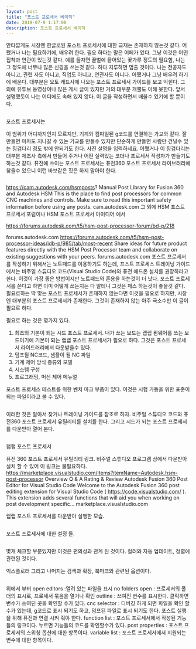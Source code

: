 ```yaml
---
layout: post
title: "포스트 프로세서 베이직"
date: 2019-07-9 1:17:00
description: 포스트 프로세서 베이직
---
```

안타깝게도 시장엔 한글로된 포스트 프로세서에 대한 교재는 존재하지 않는것 같다. 어쨌거나 나는 필요하기에, 배우려 한다. 필요 하다는 말은 어페가 있다. 그냥 이것은 어떤 집착과 연관이 있는것 같다. 예를 들자면 꿀벌에 뭍어있는 꽃가루 정도의 필요함, 나는 그 정도에 너무나 많은 신경을 쓰는것 같다. 하다 지루하면 멈출 것이다.
나는 전공자도 아니고, 관련 자도 아니고, 직업도 아니고, 연관자도 아니다. 어쨌거나 그냥 배우려 하기에 배운다. 대부분은 오토 캐드사에 나오는 포스트 프로세서 가이드를 보고 익힌다. 그 외에 유튜브 동영상이나 많은 게시 글이 있지만 거의 대부분 개뿔도 이해 못한다.
앞서 설명했듯이 나는 어디에도 속해 있지 않다. 이 글을 작성하면서 배울수 있기에 할 뿐이다.


<div class="img_row">
	<img class="col three" src="{{ site.baseurl }}/img/post/01_postpro/postpro_02.png
	" alt="" title="example image"/>
</div>

포스트 프로세서는

이 범위가 어디까지인지 모르지만, 기계와 컴파일된 g코드를 연결하는 가교와 같다. 잘 만들면 마차도 지나갈 수 있는 가교를 만들수 있지만 단순하게 만들면 사람만 건널수 있는 징검다리 정도 밖에 안되기도 한다.
사진 설명을 입력하세요.
어쨌거나 이 징검다리는 대부분 제조사 측에서 만들어 주거나 어떤 실력있는 코더나 프로세서 작성자가 만들기도 하는것 같다. 퓨전에 쓰이는 포스트 프로세서는 퓨전360 포스트 프로세서 라이브러리에 찾을수 있으니 이런 바보같은 짓은 하지 말아야 한다.



<div class="img_row">
	<img class="col three" src="{{ site.baseurl }}/img/post/01_postpro/postpro_03.png
	" alt="" title="example image"/>
</div>


https://cam.autodesk.com/hsmposts?
Manual Post Library for Fusion 360 and Autodesk HSM This is the place to find post processors for common CNC machines and controls. Make sure to read this important safety information before using any posts.
cam.autodesk.com
그 외에 HSM 포스트 프로세서 포럼이나 HSM 포스트 프로세서 아이디어 에서

https://forums.autodesk.com/t5/hsm-post-processor-forum/bd-p/218

forums.autodesk.com
https://forums.autodesk.com/t5/hsm-post-processor-ideas/idb-p/985/tab/most-recent
Share ideas for future product features directly with the HSM Post Processor team and collaborate on existing suggestions with your peers.
forums.autodesk.com
포스트 프로세서를 작성하기 위해서는 노트패드를 이용하기도 하는데, 프스트 프로세스 트레이닝 가이드에서는 비주얼 스튜디오 코드(Visual Studio Code)와 퓨전 애드온 설치를 권장하라고 한다. 이것이 가장 좋은 방법이지만 노트패드와 혼용을 하는것이 더 낫다. 포스트 프로세서를 쓴다고 하면 이미 어떻게 쓰는지는 다 알테니 그것은 패스 하는것이 좋을것 같다. 필요로하는 딱 맞는 포스트 프로세서가 존재하지 않는다면 이것을 필요로 하지만, 시장엔 대부분의 포스트 프로세서가 존재한다. 그것이 존재하지 않는 아주 극소수만 이 글이 필요로 하다.

필요로 하는 것은 몇가지 있다.
1. 최초의 기본이 되는 시드 포스트 프로세서. 내가 쓰는 보드는 랩랩 펌웨어를 쓰는 보드이기에 기본이 되는 랩랩 포스트 프로세서가 필요로 하다. 그것은 포스트 프로세서 라이드러리에서 다운받을수 있다.
2. 덤프될 NC코드, 샘플이 될 NC 파일
3. 기계 제어 방식 종류와 모델
4. 시스템 구성
6. 프로그래밍, 머신 제어 메뉴얼

포스트 프로세스 테스트를 위한 벤치 마크 부품이 있다. 이것은 시험 가동을 위한 표준이되는 파일이라고 볼 수 있다.




<div class="img_row">
	<img class="col three" src="{{ site.baseurl }}/img/post/01_postpro/postpro_04.png
	" alt="" title="example image"/>
</div>


이러한 것은 알아서 찾거나 트레이닝 가이드를 참조로 하자. 비주얼 스튜디오 코드와 퓨전360 포스트 프로세서 유틸리티를 설치를 한다. 그리고 시드가 되는 포스트 프로세서를 다운받아 열어 본다.


<div class="img_row">
	<img class="col three" src="{{ site.baseurl }}/img/post/01_postpro/postpro_05.png
	" alt="" title="example image"/>
</div>




랩랩 포스트 프로세서

퓨전 360 포스트 프로세서 유틸리티 링크. 비주얼 스튜디오 프로그램 상에서 다운받아 설치 할 수 있어 이 링크는 불필요하다.
https://marketplace.visualstudio.com/items?itemName=Autodesk.hsm-post-processor
Overview Q & A Rating & Review Autodesk Fusion 360 Post Editor for Visual Studio Code Welcome to the Autodesk Fusion 360 post editing extension for Visual Studio Code ( https://code.visualstudio.com/ ). This extension adds several functions that will aid you when working on post development specific...
marketplace.visualstudio.com


랩랩 포스트 프로세서를 다운받아 실행한 모습.

<div class="img_row">
	<img class="col three" src="{{ site.baseurl }}/img/post/01_postpro/postpro_06.png
	" alt="" title="example image"/>
</div>



포스트 프로세서에 대한 설정 들.


<div class="img_row">
	<img class="col three" src="{{ site.baseurl }}/img/post/01_postpro/postpro_07.png
	" alt="" title="example image"/>
</div>

<div class="img_row">
	<img class="col three" src="{{ site.baseurl }}/img/post/01_postpro/postpro_08.png
	" alt="" title="example image"/>
</div>

몇개 체크할 부분있지만 이것은 편의성과 관계 된 것이다. 컬러와 자동 업데이트, 정렬에 관련된 것이다.


익스플로러 그리고 나머지는 검색과 확장, 북마크와 관련된 옵션이다.

<div class="img_row">
	<img class="col three" src="{{ site.baseurl }}/img/post/01_postpro/postpro_09.png
	" alt="" title="example image"/>
</div>

<div class="img_row">
	<img class="col three" src="{{ site.baseurl }}/img/post/01_postpro/postpro_010.png
	" alt="" title="example image"/>
</div>


위에서 부터
open editors :열려 있는 파일을 표시
no folders open : 프로세서의 폴더의 표시로, 프로세서 묶음을 열거나 확인
outline : 쓰여진 변수를 표시한다. 클릭하면 변수가 쓰여딘 곳을 확인할 수가 있다.
cnc selector : 디버깅 하게 되면 파일을 확인 할 수가 있는데, g코드로 표시 되기도 하고, 덤프된 파일로 표시 되기도 한다. 포스트 실행을 위해 퓨전과 연결 시켜 줘야 한다.
function list : 포스트 프로세서에서 작성된 기능들의 링크이다. 누르면 기능들의 코드를 확인할수가 있다.
post properties : 포스트 프로세서의 스위칭 옵션에 대한 항목이다.
variable list : 포스트 프로세서에서 지원되는 변수에 대한 항목이다.

